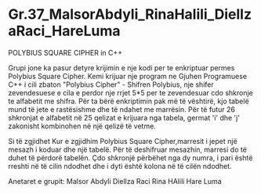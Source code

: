 # Gr.37_MalsorAbdyli_RinaHalili_DiellzaRaci_HareLuma
POLYBIUS SQUARE CIPHER in C++

Grupi jone ka pasur detyre krijimin e nje kodi per te enkriptuar permes Polybius Square Cipher.
Kemi krijuar nje program ne Gjuhen Programuese C++ i cili zbaton "Polybius Cipher" - Shifren Polybius,
nje shifer zevendesuese e cila e perdor nje rrjet 5*5 per te zevendesuar cdo shkronje te alfabetit me shifra.
Për ta bërë enkriptimin pak më të vështirë, kjo tabelë mund të jete e rastësishme dhe të ndahet me marrësin.
Për të futur 26 shkronjat e alfabetit në 25 qelizat e krijuara nga tabela, germat 'i' dhe 'j' zakonisht kombinohen në një qelizë të vetme.

Si të zgjidhet
Kur e zgjidhim  Polybius Square Cipher,marresit i jepet një mesazh i koduar dhe një tabelë. 
Për të deshifruar mesazhin, marresi do të duhet të përdorë tabelën.
Çdo shkronjë përbëhet nga dy numra, i pari është rreshti në të cilin ndodhet dhe i dyti është kolona në të cilën ndodhet.

Anetaret e grupit: Malsor Abdyli
                   Diellza Raci
                   Rina HAlili 
                   Hare Luma
